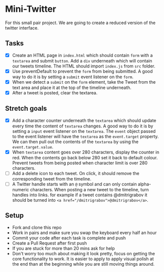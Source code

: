 # Mini-Twitter

For this small pair project. We are going to create a reduced version of the twitter interface.

## Tasks

- [x] Create an HTML page in `index.html` which should contain `form` with a `textarea` and submit `button`. Add a `div` underneath which will contain our tweets timeline. The HTML should import `index.js` from `src` folder.
- [x] Use preventDefault to prevent the `form` from being submitted. A good way to do it is by setting a `submit` event listener on the `form`.
- [x] When we detect a `submit` on the `form` element, take the Tweet from the text area and place it at the top of the timeline underneath.
- [x] After a tweet is posted, clear the textarea.

## Stretch goals

- [X] Add a character counter underneath the `textarea` which should update every time the content of `textarea` changes. A good way to do it is by setting a `input` event listener on the `textarea`. The `event` object passed to the event listener will have the `textarea` as the `event.target` property. We can then pull out the contents of the `textarea` by using the `event.target.value`.
- [X] When `textarea` content goes over 280 characters, display the counter in red. When the contents go back below 280 set it back to default colour. Prevent tweets from being posted when character limit is over 280 characters.
- [ ] Add a delete icon to each tweet. On click, it should remove the corresponding tweet from the timeline.
- [ ] A Twitter handle starts with an `@` symbol and can only contain alpha-numeric characters. When posting a new tweet to the timeline, turn handles into links. for example if a tweet contains @dmitrigrabov it should be turned into `<a href="/dmitrigrabov">@dmitrigrabov</a>`.

## Setup

- Fork and clone this repo
- Work in pairs and make sure you swap the keyboard every half an hour
- Commit your code after each task is complete and push
- Create a Pull Request after first push
- If you are stuck for more than 20 mins ask for help
- Don't worry too much about making it look pretty, focus on getting the core functionality to work. It is easier to apply to apply visual polish at the end than at the beginning while you are still moving things around.
